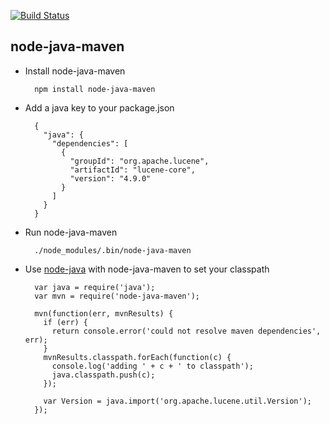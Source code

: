 [![Build Status](https://travis-ci.org/joeferner/node-java-maven.svg)](https://travis-ci.org/joeferner/node-java-maven)

node-java-maven
---------------

* Install node-java-maven

        npm install node-java-maven
        
* Add a java key to your package.json

        {
          "java": {
            "dependencies": [
              {
                "groupId": "org.apache.lucene",
                "artifactId": "lucene-core",
                "version": "4.9.0"
              }
            ]
          }
        }
        
* Run node-java-maven

        ./node_modules/.bin/node-java-maven
        
* Use [node-java](https://github.com/joeferner/node-java) with node-java-maven to set your classpath

        var java = require('java');
        var mvn = require('node-java-maven');

        mvn(function(err, mvnResults) {
          if (err) {
            return console.error('could not resolve maven dependencies', err);
          }
          mvnResults.classpath.forEach(function(c) {
            console.log('adding ' + c + ' to classpath');
            java.classpath.push(c);
          });
          
          var Version = java.import('org.apache.lucene.util.Version');
        });
